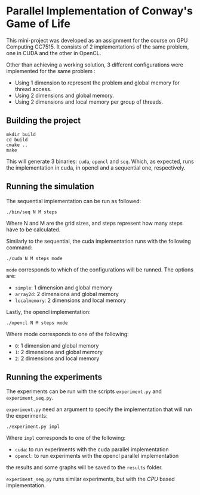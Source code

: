 # Parallel Implementation of Conway's Game of Life
This mini-project was developed as an assignment for the course on GPU Computing CC7515. It consists of 2 implementations of the same problem, one in CUDA and the other in OpenCL.

Other than achieving a working solution, 3 different configurations were implemented for the same problem :
- Using 1 dimension to represent the problem and global memory for thread access.
- Using 2 dimensions and global memory.
- Using 2 dimensions and local memory per group of threads.

## Building the project
```
mkdir build
cd build
cmake ..
make
```

This will generate 3 binaries: `cuda`, `opencl` and `seq`. Which, as expected, runs the implementation in cuda, in opencl and a sequential one, respectively. 

## Running the simulation
The sequential implementation can be run as followed:
```
./bin/seq N M steps
```
Where N and M are the grid sizes, and steps represent how many steps have to be calculated.

Similarly to the sequential, the cuda implementation runs with the following command:
```
./cuda N M steps mode
```
`mode` corresponds to which of the configurations will be runned. The options are:
- `simple`: 1 dimension and global memory
- `array2d`: 2 dimensions and global memory
- `localmemory`: 2 dimensions and local memory

Lastly, the opencl implementation:
```
./opencl N M steps mode
```
Where mode corresponds to one of the following:
- `0`: 1 dimension and global memory
- `1`: 2 dimensions and global memory
- `2`: 2 dimensions and local memory

## Running the experiments
The experiments can be run with the scripts `experiment.py` and `experiment_seq.py`.

`experiment.py` need an argument to specify the implementation that will run the experiments:
```
./experiment.py impl
```
Where `impl` corresponds to one of the following:
- `cuda`: to run experiments with the cuda parallel implementation
- `opencl`: to run experiments with the opencl parallel implementation

the results and some graphs will be saved to the `results` folder.

`experiment_seq.py` runs similar experiments, but with the _CPU_ based implementation.